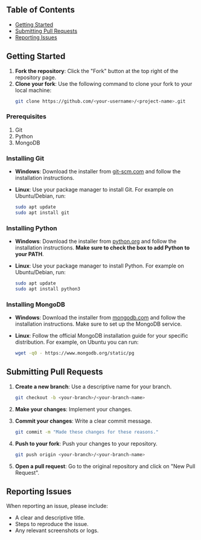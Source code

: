 ## Table of Contents

- [Getting Started](#getting-started)
- [Submitting Pull Requests](#submitting-pull-requests)
- [Reporting Issues](#reporting-issues)

## Getting Started

1. **Fork the repository**: Click the "Fork" button at the top right of the repository page.
2. **Clone your fork**: Use the following command to clone your fork to your local machine:
    ```bash
    git clone https://github.com/<your-username>/<project-name>.git
    ```

### Prerequisites
1. Git
2. Python
3. MongoDB

### Installing Git

- **Windows**: Download the installer from [git-scm.com](https://git-scm.com/download/win) and follow the installation instructions.

- **Linux**: Use your package manager to install Git. For example on Ubuntu/Debian, run:
    ```bash
    sudo apt update
    sudo apt install git
    ```

### Installing Python

- **Windows**: Download the installer from [python.org](https://www.python.org/downloads/windows/) and follow the installation instructions.
**Make sure to check the box to add Python to your PATH**.

- **Linux**: Use your package manager to install Python. For example on Ubuntu/Debian, run:
    ```bash
    sudo apt update
    sudo apt install python3
    ```

### Installing MongoDB

- **Windows**: Download the installer from [mongodb.com](https://mongodb.com/try/download/community) and follow the installation instructions. Make sure to set up the MongoDB service.

- **Linux**: Follow the official MongoDB installation guide for your specific distribution. For example, on Ubuntu you can run: 
    ```bash
    wget -q0 - https://www.mongodb.org/static/pg
    ```

## Submitting Pull Requests

1. **Create a new branch**: Use a descriptive name for your branch.
    ```bash
    git checkout -b <your-branch>/<your-branch-name>
    ```

2. **Make your changes**: Implement your changes.

3. **Commit your changes**: Write a clear commit message.
    ```bash
    git commit -m "Made these changes for these reasons."
    ```

4. **Push to your fork**: Push your changes to your repository.
    ```bash
    git push origin <your-branch>/<your-branch-name>
    ```

5. **Open a pull request**: Go to the original repository and click on "New Pull Request".

## Reporting Issues 

When reporting an issue, please include:
- A clear and descriptive title.
- Steps to reproduce the issue.
- Any relevant screenshots or logs.